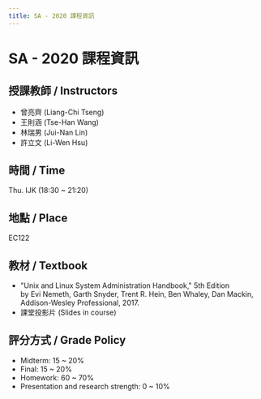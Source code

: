 ```yaml
---
title: SA - 2020 課程資訊
---
```


# SA - 2020 課程資訊

## 授課教師 / Instructors
- 曾亮齊 (Liang-Chi Tseng)
- 王則涵 (Tse-Han Wang)
- 林瑞男 (Jui-Nan Lin)
- 許立文 (Li-Wen Hsu)

## 時間 / Time
Thu. IJK (18:30 ~ 21:20)

## 地點 / Place
EC122

## 教材 / Textbook
- "Unix and Linux System Administration Handbook," 5th Edition  
  by Evi Nemeth, Garth Snyder, Trent R. Hein, Ben Whaley, Dan Mackin,  
  Addison-Wesley Professional, 2017.  
- 課堂投影片 (Slides in course)

## 評分方式 / Grade Policy
- Midterm: 15 ~ 20%
- Final: 15 ~ 20%
- Homework: 60 ~ 70%
- Presentation and research strength: 0 ~ 10%